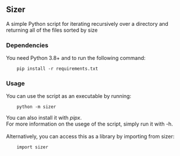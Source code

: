 ## Sizer

A simple Python script for iterating recursively over a directory and returning all of the files sorted by size

### Dependencies

You need Python 3.8+ and to run the following command:

        pip install -r requirements.txt

### Usage

You can use the script as an executable by running:

        python -m sizer

You can also install it with *pipx*. \
For more information on the usege of the script, simply run it with -h. \
\
Alternatively, you can access this as a library by importing from sizer:

        import sizer

